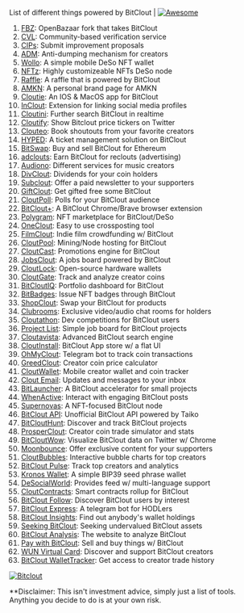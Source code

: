 List of different things powered by BitClout  | [![Awesome](https://cdn.rawgit.com/sindresorhus/awesome/d7305f38d29fed78fa85652e3a63e154dd8e8829/media/badge.svg)](https://github.com/Mentors4EDU/Awesome-Clout)

1. [FBZ](https://github.com/Mentors4EDU/FBZ): OpenBazaar fork that takes  BitClout
2. [CVL](https://www.cvl.ac/): Community-based verification service
3. [CIPs](https://github.com/Mentors4EDU/BitClout-Proposals): Submit improvement proposals
4. [ADM](https://github.com/CloutContracts/ADM): Anti-dumping mechanism for creators
5. [Wollo](https://wollo.cc/): A simple mobile DeSo NFT wallet
6. [NFTz](https://nftz.zone/): Highly customizeable NFTs DeSo node
7. [Raffle](https://bitcloutraffle.com/): A raffle that is powered by BitClout
8. [AMKN](https://peer-social.com/): A personal brand page for AMKN
9. [Cloutie](https://bitclout.com/u/CloutieApp): An IOS & MacOS app for BitClout
10. [InClout](https://inclout.io/): Extension for linking social media profiles
11. [Cloutini](https://cloutini.com/): Further search BitClout in realtime
12. [Cloutify](https://chrome.google.com/webstore/detail/cloutify-show-bitclout-pr/mmpacdkjmmnichfpplcpcipgcdphfhdg): Show Bitclout price tickers on Twitter
13. [Clouteo](https://www.clouteo.co/book-shout-out): Book shoutouts from your favorite creators
14. [HYPED](https://hypedtickets.com/): A ticket management solution on BitClout
15. [BitSwap](https://bitswap.network/): Buy and sell BitClout for Ethereum
16. [adclouts](https://adclouts.com/): Earn BitClout for reclouts (advertising)
17. [Audiono](https://audiono.de/): Different services for music creators
18. [DivClout](https://www.divclout.com/): Dividends for your coin holders
19. [Subclout](https://www.subclout.com/): Offer a paid newsletter to your supporters
20. [GiftClout](https://www.giftclout.com/): Get gifted free some BitClout
21. [CloutPoll](https://cloutpoll.com/): Polls for your BitClout audience
22. [BitClout+](https://bitclout.plus/): A BitClout Chrome/Brave browser extension
23. [Polygram](https://polygram.cc/): NFT marketplace for BitClout/DeSo
24. [OneClout](https://oneclout.net/): Easy to use crossposting tool
25. [FilmClout](https://bitclout.com/u/FilmClout): Indie film crowdfunding w/ BitClout
26. [CloutPool](https://bitclout.com/u/CloutPool): Mining/Node hosting for BitClout
27. [CloutCast](https://cloutcast.io/): Promotions engine for BitClout
28. [JobsClout](http://jobclout.me/): A jobs board powered by BitClout
29. [CloutLock](https://bitclout.com/u/CloutLockl): Open-source hardware wallets
30. [CloutGate](https://cloutgate.com/): Track and analyze creator coins
31. [BitCloutIQ](https://bitcloutiq.net/): Portfolio dashboard for BitClout
32. [BitBadges](http://bitbadges.web.app/): Issue NFT badges through BitClout
33. [ShopClout](http://shopclout.me/): Swap your BitClout for products
34. [Clubrooms](https://clubroo.ms): Exclusive video/audio chat rooms for holders
35. [Cloutathon](https://cloutathon.com/): Dev competitions for BitClout users
36. [Project List](https://project-list.io/): Simple job board for BitClout projects
37. [Cloutavista](https://cloutavista.com/): Advanced BitClout search engine
38. [CloutInstall](https://cloutinstall.app): BitClout App store w/ a flat UI
39. [OhMyClout](https://ohmyclout.com/): Telegram bot to track coin transactions
40. [GreedClout](https://bogdandidenko.github.io/greedclout/): Creator coin price calculator
41. [CloutWallet](https://bitclout.com/u/cloutwallet): Mobile creator wallet and coin tracker
42. [Clout Email](https://cloutemail.com/): Updates and messages to your inbox
43. [BitLauncher](https://bitlauncher.net/): A BitClout accelerator for small projects
44. [WhenActive](https://whenactive.com/global): Interact with engaging BitClout posts
45. [Supernovas](https://www.supernovas.app/): A NFT-focused BitClout node
46. [BitClout API](https://github.com/benjaminwoods/bitclout): Unofficial BitClout API powered by Taiko
47. [BitCloutHunt](https://www.bitclouthunt.com/): Discover and track BitClout projects
48. [ProsperClout](https://www.prosperclout.com/): Creator coin trade simulator and stats
49. [BitCloutWow](https://chrome.google.com/webstore/detail/bitcloutwow-bitclout-on-t/pljnngphhkadegjpkajkcigimjdheedd?hl=en&authuser=1): Visualize BitClout data on Twitter w/ Chrome
50. [Moonbounce](https://getmoonbounce.com/): Offer exclusive content for your supporters
51. [CloutBubbles](https://cloutbubbles.com/): Interactive bubble charts for top creators
52. [BitClout Pulse](https://www.bitcloutpulse.com/): Track top creators and analytics
53. [Kronos Wallet](https://kronoswallet.com/): A simple BIP39 seed phrase wallet
54. [DeSocialWorld](https://desocialworld.com/): Provides feed w/ multi-language support
55. [CloutContracts](https://bitclout.com/u/cloutcontracts): Smart contracts rollup for BitClout
56. [BitClout Follow](https://bitcloutfollow.com/): Discover BitClout users by interest
57. [BitClout Express](https://bitclout.express/): A telegram bot for HODLers
58. [BitClout Insights](https://bitcloutinsights.com/): Find out anybody's wallet holdings
59. [Seeking BitClout](https://seekingbitclout.com/): Seeking undervalued BitClout assets
60. [BitClout Analysis](https://www.bitcloutanalysis.com/): The website to analyze BitClout
61. [Pay with BitClout](https://bitclout.com/u/PayWithBitClout): Sell and buy things w/ BitClout
62. [WUN Virtual Card](https://wun.vc/): Discover and support BitClout creators
63. [BitClout WalletTracker](https://chrome.google.com/webstore/detail/bitclout-wallettracker/kgafnekhkfjhjjdmlobajeppoehmjbba): Get access to creator trade history

[![Bitclout](https://img.shields.io/badge/-Follow%20me%20on%20BitClout-red)](https://bitclout.com/u/AMKN)

**Disclaimer: This isn't investment advice, simply just a list of tools. Anything you decide to do is at your own risk.
